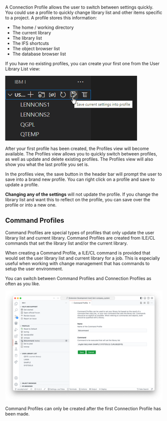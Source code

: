
A Connection Profile allows the user to switch between settings quickly. You could use a profile to quickly change library list and other items specific to a project. A profile stores this information:

- The home / working directory
- The current library
- The library list
- The IFS shortcuts
- The object browser list
- The database browser list

If you have no existing profiles, you can create your first one from the User Library List view:

![Save Profile](../../assets/Connect_Profile_Save_01.png)

After your first profile has been created, the Profiles view will become available. The Profiles view allows you to quickly switch between profiles, as well as update and delete existing profiles. The Profiles view will also show you what the last profile you set is.

In the profiles view, the save button in the header bar will prompt the user to save into a brand new profile. You can right click on a profile and save to update a profile.

**Changing any of the settings** will not update the profile. If you change the library list and want this to reflect on the profile, you can save over the profile or into a new one.

## Command Profiles

Command Profiles are special types of profiles that only update the user library list and current library. Command Profiles are created from ILE/CL commands that set the library list and/or the current library.

When creating a Command Profile, a ILE/CL command is provided that would set the user library list and current library for a job. This is especially useful when working with change management that has commands to setup the user environment.

You can switch between Command Profiles and Connection Profiles as often as you like.

![Save Profile](../../assets/command_profile.png)

Command Profiles can only be created after the first Connection Profile has been made.